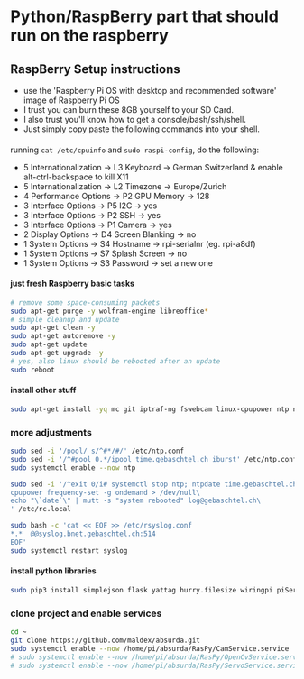 # Python/RaspBerry part that should run on the raspberry

## RaspBerry Setup instructions
- use the 'Raspberry Pi OS with desktop and recommended software' image of Raspberry Pi OS
- I trust you can burn these 8GB yourself to your SD Card.
- I also trust you'll know how to get a console/bash/ssh/shell.
- Just simply copy paste the following commands into your shell.

#### 
running `cat /etc/cpuinfo` and `sudo raspi-config`, do the following:
- 5 Internationalization -> L3 Keyboard -> German Switzerland & enable alt-ctrl-backspace to kill X11
- 5 Internationalization -> L2 Timezone -> Europe/Zurich
- 4 Performance Options -> P2 GPU Memory -> 128
- 3 Interface Options -> P5 I2C -> yes
- 3 Interface Options -> P2 SSH -> yes
- 3 Interface Options -> P1 Camera -> yes
- 2 Display Options -> D4 Screen Blanking -> no
- 1 System Options -> S4 Hostname -> rpi-serialnr (eg. rpi-a8df)
- 1 System Options -> S7 Splash Screen -> no
- 1 System Options -> S3 Password -> set a new one

#### just fresh Raspberry basic tasks
```bash
# remove some space-consuming packets
sudo apt-get purge -y wolfram-engine libreoffice*
# simple cleanup and update
sudo apt-get clean -y
sudo apt-get autoremove -y
sudo apt-get update
sudo apt-get upgrade -y
# yes, also linux should be rebooted after an update
sudo reboot
```

#### install other stuff
```bash
sudo apt-get install -yq mc git iptraf-ng fswebcam linux-cpupower ntp ntpdate python3-pip
```

### more adjustments
```bash
sudo sed -i '/pool/ s/^#*/#/' /etc/ntp.conf
sudo sed -i '/^#pool 0.*/ipool time.gebaschtel.ch iburst' /etc/ntp.conf
sudo systemctl enable --now ntp

sudo sed -i '/^exit 0/i# systemctl stop ntp; ntpdate time.gebaschtel.ch; systemctl start ntp\
cpupower frequency-set -g ondemand > /dev/null\
echo "\`date`\" | mutt -s "system rebooted" log@gebaschtel.ch\
' /etc/rc.local

sudo bash -c 'cat << EOF >> /etc/rsyslog.conf 
*.*  @@syslog.bnet.gebaschtel.ch:514
EOF'
sudo systemctl restart syslog
```

#### install python libraries
```bash
sudo pip3 install simplejson flask yattag hurry.filesize wiringpi piServoCtl
```

### clone project and enable services
```bash
cd ~
git clone https://github.com/maldex/absurda.git
sudo systemctl enable --now /home/pi/absurda/RasPy/CamService.service
# sudo systemctl enable --now /home/pi/absurda/RasPy/OpenCvService.service
# sudo systemctl enable --now /home/pi/absurda/RasPy/ServoService.service
```
